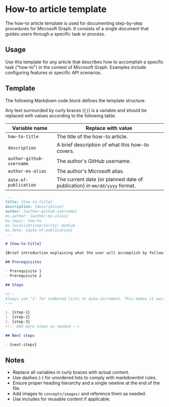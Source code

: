 
# How-to article template

The how-to article template is used for documenting step-by-step procedures for Microsoft Graph. It consists of a single document that guides users through a specific task or process.

## Usage

Use this template for any article that describes how to accomplish a specific task ("how-to") in the context of Microsoft Graph. Examples include configuring features or specific API scenarios.

## Template

The following Markdown code block defines the template structure.

Any text surrounded by curly braces (`{}`) is a variable and should be replaced with values according to the following table.

| Variable name | Replace with value |
| ------------- | ------------------ |
| `how-to-title` | The title of the how-to article. |
| `description` | A brief description of what this how-to covers. |
| `author-github-username` | The author's GitHub username. |
| `author-ms-alias` | The author's Microsoft alias. |
| `date-of-publication` | The current date (or planned date of publication) in `mm/dd/yyyy` format. |

~~~md
---
title: {how-to-title}
description: {description}
author: {author-github-username}
ms.author: {author-ms-alias}
ms.topic: how-to
ms.localizationpriority: medium
ms.date: {date-of-publication}
---

# {how-to-title}

{Brief introduction explaining what the user will accomplish by following this guide.}

## Prerequisites

- Prerequisite 1
- Prerequisite 2

## Steps

<!--
Always use '1' for numbered lists to auto-increment. This makes it easier to move steps later if needed.
-->

1. {step-1}
1. {step-2}
1. {step-3}
<!-- Add more steps as needed -->

## Next steps

- {next-steps}
~~~

## Notes

- Replace all variables in curly braces with actual content.
- Use dashes (-) for unordered lists to comply with markdownlint rules.
- Ensure proper heading hierarchy and a single newline at the end of the file.
- Add images to `concepts/images/` and reference them as needed.
- Use includes for reusable content if applicable.

